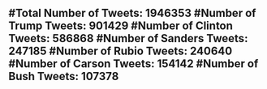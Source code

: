 #Total Number of Tweets: 1946353 
#Number of Trump Tweets: 901429
#Number of Clinton Tweets: 586868
#Number of Sanders Tweets: 247185
#Number of Rubio Tweets: 240640
#Number of Carson Tweets: 154142
#Number of Bush Tweets: 107378
---
